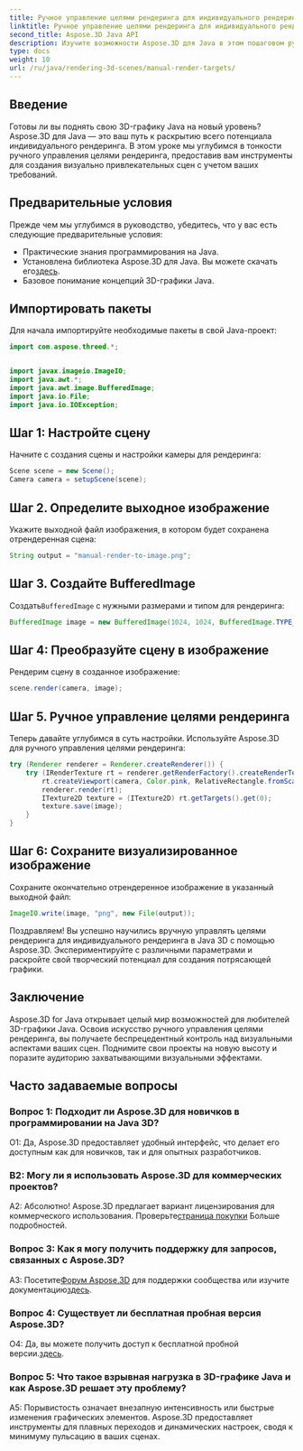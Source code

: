 ```yaml
---
title: Ручное управление целями рендеринга для индивидуального рендеринга в Java 3D
linktitle: Ручное управление целями рендеринга для индивидуального рендеринга в Java 3D
second_title: Aspose.3D Java API
description: Изучите возможности Aspose.3D для Java в этом пошаговом руководстве. Ручное управление целями рендеринга для создания потрясающей настраиваемой 3D-графики Java.
type: docs
weight: 10
url: /ru/java/rendering-3d-scenes/manual-render-targets/
---
```

## Введение

Готовы ли вы поднять свою 3D-графику Java на новый уровень? Aspose.3D для Java — это ваш путь к раскрытию всего потенциала индивидуального рендеринга. В этом уроке мы углубимся в тонкости ручного управления целями рендеринга, предоставив вам инструменты для создания визуально привлекательных сцен с учетом ваших требований.

## Предварительные условия

Прежде чем мы углубимся в руководство, убедитесь, что у вас есть следующие предварительные условия:

- Практические знания программирования на Java.
-  Установлена библиотека Aspose.3D для Java. Вы можете скачать его[здесь](https://releases.aspose.com/3d/java/).
- Базовое понимание концепций 3D-графики Java.

## Импортировать пакеты

Для начала импортируйте необходимые пакеты в свой Java-проект:

```java
import com.aspose.threed.*;


import javax.imageio.ImageIO;
import java.awt.*;
import java.awt.image.BufferedImage;
import java.io.File;
import java.io.IOException;
```

## Шаг 1: Настройте сцену

Начните с создания сцены и настройки камеры для рендеринга:

```java
Scene scene = new Scene();
Camera camera = setupScene(scene);
```

## Шаг 2. Определите выходное изображение

Укажите выходной файл изображения, в котором будет сохранена отрендеренная сцена:

```java
String output = "manual-render-to-image.png";
```

## Шаг 3. Создайте BufferedImage

 Создать`BufferedImage` с нужными размерами и типом для рендеринга:

```java
BufferedImage image = new BufferedImage(1024, 1024, BufferedImage.TYPE_3BYTE_BGR);
```

## Шаг 4: Преобразуйте сцену в изображение

Рендерим сцену в созданное изображение:

```java
scene.render(camera, image);
```

## Шаг 5. Ручное управление целями рендеринга

Теперь давайте углубимся в суть настройки. Используйте Aspose.3D для ручного управления целями рендеринга:

```java
try (Renderer renderer = Renderer.createRenderer()) {
    try (IRenderTexture rt = renderer.getRenderFactory().createRenderTexture(new RenderParameters(), 1, image.getWidth(), image.getHeight())) {
        rt.createViewport(camera, Color.pink, RelativeRectangle.fromScale(0, 0, 1, 1));
        renderer.render(rt);
        ITexture2D texture = (ITexture2D) rt.getTargets().get(0);
        texture.save(image);
    }
}
```

## Шаг 6: Сохраните визуализированное изображение

Сохраните окончательно отрендеренное изображение в указанный выходной файл:

```java
ImageIO.write(image, "png", new File(output));
```

Поздравляем! Вы успешно научились вручную управлять целями рендеринга для индивидуального рендеринга в Java 3D с помощью Aspose.3D. Экспериментируйте с различными параметрами и раскройте свой творческий потенциал для создания потрясающей графики.

## Заключение

Aspose.3D for Java открывает целый мир возможностей для любителей 3D-графики Java. Освоив искусство ручного управления целями рендеринга, вы получаете беспрецедентный контроль над визуальными аспектами ваших сцен. Поднимите свои проекты на новую высоту и поразите аудиторию захватывающими визуальными эффектами.

## Часто задаваемые вопросы

### Вопрос 1: Подходит ли Aspose.3D для новичков в программировании на Java 3D?

О1: Да, Aspose.3D предоставляет удобный интерфейс, что делает его доступным как для новичков, так и для опытных разработчиков.

### В2: Могу ли я использовать Aspose.3D для коммерческих проектов?

 А2: Абсолютно! Aspose.3D предлагает вариант лицензирования для коммерческого использования. Проверьте[страница покупки](https://purchase.aspose.com/buy) Больше подробностей.

### Вопрос 3: Как я могу получить поддержку для запросов, связанных с Aspose.3D?

 A3: Посетите[Форум Aspose.3D](https://forum.aspose.com/c/3d/18) для поддержки сообщества или изучите документацию[здесь](https://reference.aspose.com/3d/java/).

### Вопрос 4: Существует ли бесплатная пробная версия Aspose.3D?

 О4: Да, вы можете получить доступ к бесплатной пробной версии.[здесь](https://releases.aspose.com/).

### Вопрос 5: Что такое взрывная нагрузка в 3D-графике Java и как Aspose.3D решает эту проблему?

A5: Порывистость означает внезапную интенсивность или быстрые изменения графических элементов. Aspose.3D предоставляет инструменты для плавных переходов и динамических настроек, сводя к минимуму пульсацию в ваших сценах.